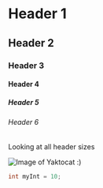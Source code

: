 # Header 1
## Header 2
### Header 3
#### Header 4
##### Header 5
###### Header 6

Looking at all header sizes

![Image of Yaktocat :)](https://octodex.github.com/images/yaktocat.png)

``` c++
int myInt = 10;
```
